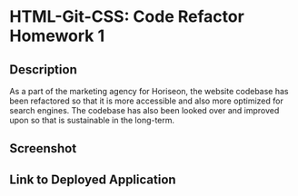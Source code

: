 # HTML-Git-CSS: Code Refactor Homework 1 

## Description
As a part of the marketing agency for Horiseon, the website codebase has been refactored
so that it is more accessible and also more optimized for search engines. The codebase
has also been looked over and improved upon so that is sustainable in the long-term. 

## Screenshot 

## Link to Deployed Application